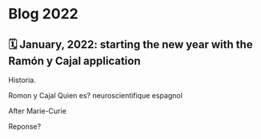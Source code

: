 # Blog 2022

## 🗓️ January, 2022: starting the new year with the **Ramón y Cajal** application

Historia. 

Romon y Cajal Quien es?
neuroscientifique espagnol


After Marie-Curie

Reponse?
